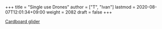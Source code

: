 +++
title = "Single use Drones"
author = ["T", "Ivan"]
lastmod = 2020-08-07T12:01:34+09:00
weight = 2082
draft = false
+++

[Cardboard glider](https://www.dogonews.com/2017/2/16/biodegradable-cardboard-drones-designed-to-crash-and-die-after-single-use)

